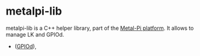 # metalpi-lib

metalpi-lib is a C++ helper library, part of the [Metal-Pi platform](https://github.com/mfp20/metalpi). It allows to manage LK and GPIOd.

* ([GPIOd](docs/vc4-gpiod.md)),
